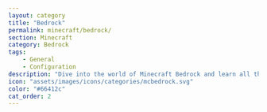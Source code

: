 ```yaml
---
layout: category
title: "Bedrock"
permalink: minecraft/bedrock/
section: Minecraft
category: Bedrock
tags:
    - General
    - Configuration
description: "Dive into the world of Minecraft Bedrock and learn all there is."
icon: "assets/images/icons/categories/mcbedrock.svg"
color: "#66412c"
cat_order: 2
---
```

